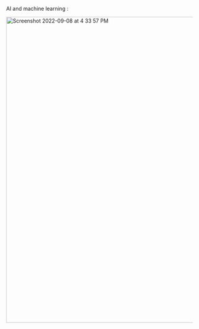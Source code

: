 AI and machine learning : 

<img width="824" alt="Screenshot 2022-09-08 at 4 33 57 PM" src="https://user-images.githubusercontent.com/99721005/189106520-3a6866d2-ad26-4016-9966-f29e2f83a168.png">
